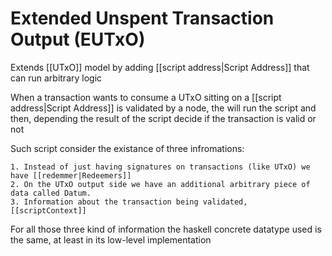 # Extended Unspent Transaction Output (EUTxO)

Extends [[UTxO]] model by adding [[script address|Script Address]] that can run arbitrary logic

When a transaction wants to consume a UTxO sitting on a [[script address|Script Address]] is validated by a node, the will run the script and then, depending the result of the script decide if the transaction is valid or not

Such script consider the existance of three infromations:

    1. Instead of just having signatures on transactions (like UTxO) we have [[redemmer|Redeemers]] 
    2. On the UTxO output side we have an additional arbitrary piece of data called Datum.
    3. Information about the transaction being validated, [[scriptContext]]

For all those three kind of information the haskell concrete datatype used is the same, at least in its low-level implementation
